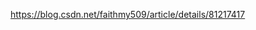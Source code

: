 https://blog.csdn.net/faithmy509/article/details/81217417





























































































